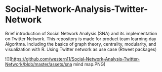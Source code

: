 # Social-Network-Analysis-Twitter-Network
Brief introduction of Social Network Analysis (SNA) and its implementation on Twitter Network. This repository is made for product team learning day Algoritma. Including the basics of graph theory, centrality, modularity, and visualization with R. Using Twitter network as use case (Rtweet packages)

![](https://github.com/western11/Social-Network-Analysis-Twitter-Network/blob/master/assets/sna mind map.PNG)

